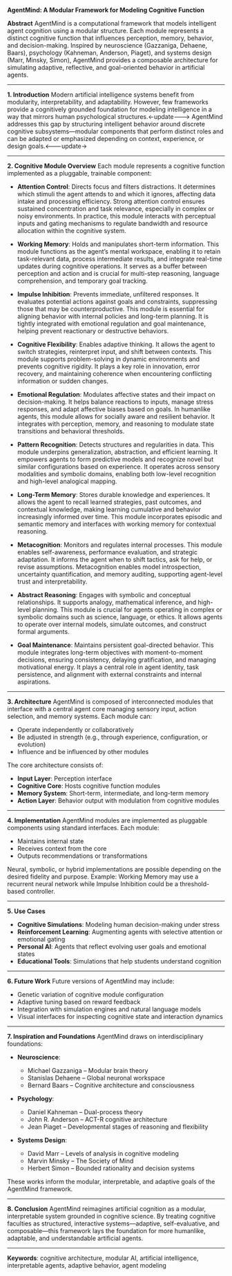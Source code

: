 **AgentMind: A Modular Framework for Modeling Cognitive Function**

**Abstract**
AgentMind is a computational framework that models intelligent agent cognition using a modular structure. Each module represents a distinct cognitive function that influences perception, memory, behavior, and decision-making. Inspired by neuroscience (Gazzaniga, Dehaene, Baars), psychology (Kahneman, Anderson, Piaget), and systems design (Marr, Minsky, Simon), AgentMind provides a composable architecture for simulating adaptive, reflective, and goal-oriented behavior in artificial agents.

---

**1. Introduction**
Modern artificial intelligence systems benefit from modularity, interpretability, and adaptability. However, few frameworks provide a cognitively grounded foundation for modeling intelligence in a way that mirrors human psychological structures.<-update---> AgentMind addresses this gap by structuring intelligent behavior around discrete cognitive subsystems—modular components that perform distinct roles and can be adapted or emphasized depending on context, experience, or design goals.<---update->

---

**2. Cognitive Module Overview**
Each module represents a cognitive function implemented as a pluggable, trainable component:

* **Attention Control**: Directs focus and filters distractions. It determines which stimuli the agent attends to and which it ignores, affecting data intake and processing efficiency. Strong attention control ensures sustained concentration and task relevance, especially in complex or noisy environments. In practice, this module interacts with perceptual inputs and gating mechanisms to regulate bandwidth and resource allocation within the cognitive system.

* **Working Memory**: Holds and manipulates short-term information. This module functions as the agent’s mental workspace, enabling it to retain task-relevant data, process intermediate results, and integrate real-time updates during cognitive operations. It serves as a buffer between perception and action and is crucial for multi-step reasoning, language comprehension, and temporary goal tracking.

* **Impulse Inhibition**: Prevents immediate, unfiltered responses. It evaluates potential actions against goals and constraints, suppressing those that may be counterproductive. This module is essential for aligning behavior with internal policies and long-term planning. It is tightly integrated with emotional regulation and goal maintenance, helping prevent reactionary or destructive behaviors.

* **Cognitive Flexibility**: Enables adaptive thinking. It allows the agent to switch strategies, reinterpret input, and shift between contexts. This module supports problem-solving in dynamic environments and prevents cognitive rigidity. It plays a key role in innovation, error recovery, and maintaining coherence when encountering conflicting information or sudden changes.

* **Emotional Regulation**: Modulates affective states and their impact on decision-making. It helps balance reactions to inputs, manage stress responses, and adapt affective biases based on goals. In humanlike agents, this module allows for socially aware and resilient behavior. It integrates with perception, memory, and reasoning to modulate state transitions and behavioral thresholds.

* **Pattern Recognition**: Detects structures and regularities in data. This module underpins generalization, abstraction, and efficient learning. It empowers agents to form predictive models and recognize novel but similar configurations based on experience. It operates across sensory modalities and symbolic domains, enabling both low-level recognition and high-level analogical mapping.

* **Long-Term Memory**: Stores durable knowledge and experiences. It allows the agent to recall learned strategies, past outcomes, and contextual knowledge, making learning cumulative and behavior increasingly informed over time. This module incorporates episodic and semantic memory and interfaces with working memory for contextual reasoning.

* **Metacognition**: Monitors and regulates internal processes. This module enables self-awareness, performance evaluation, and strategic adaptation. It informs the agent when to shift tactics, ask for help, or revise assumptions. Metacognition enables model introspection, uncertainty quantification, and memory auditing, supporting agent-level trust and interpretability.

* **Abstract Reasoning**: Engages with symbolic and conceptual relationships. It supports analogy, mathematical inference, and high-level planning. This module is crucial for agents operating in complex or symbolic domains such as science, language, or ethics. It allows agents to operate over internal models, simulate outcomes, and construct formal arguments.

* **Goal Maintenance**: Maintains persistent goal-directed behavior. This module integrates long-term objectives with moment-to-moment decisions, ensuring consistency, delaying gratification, and managing motivational energy. It plays a central role in agent identity, task persistence, and alignment with external constraints and internal aspirations.

---

**3. Architecture**
AgentMind is composed of interconnected modules that interface with a central agent core managing sensory input, action selection, and memory systems. Each module can:

* Operate independently or collaboratively
* Be adjusted in strength (e.g., through experience, configuration, or evolution)
* Influence and be influenced by other modules

The core architecture consists of:

* **Input Layer**: Perception interface
* **Cognitive Core**: Hosts cognitive function modules
* **Memory System**: Short-term, intermediate, and long-term memory
* **Action Layer**: Behavior output with modulation from cognitive modules

---

**4. Implementation**
AgentMind modules are implemented as pluggable components using standard interfaces. Each module:

* Maintains internal state
* Receives context from the core
* Outputs recommendations or transformations

Neural, symbolic, or hybrid implementations are possible depending on the desired fidelity and purpose. Example: Working Memory may use a recurrent neural network while Impulse Inhibition could be a threshold-based controller.

---

**5. Use Cases**

* **Cognitive Simulations**: Modeling human decision-making under stress
* **Reinforcement Learning**: Augmenting agents with selective attention or emotional gating
* **Personal AI**: Agents that reflect evolving user goals and emotional states
* **Educational Tools**: Simulations that help students understand cognition

---

**6. Future Work**
Future versions of AgentMind may include:

* Genetic variation of cognitive module configuration
* Adaptive tuning based on reward feedback
* Integration with simulation engines and natural language models
* Visual interfaces for inspecting cognitive state and interaction dynamics

---

**7. Inspiration and Foundations**
AgentMind draws on interdisciplinary foundations:

* **Neuroscience**:

  * Michael Gazzaniga – Modular brain theory
  * Stanislas Dehaene – Global neuronal workspace
  * Bernard Baars – Cognitive architecture and consciousness

* **Psychology**:

  * Daniel Kahneman – Dual-process theory
  * John R. Anderson – ACT-R cognitive architecture
  * Jean Piaget – Developmental stages of reasoning and flexibility

* **Systems Design**:

  * David Marr – Levels of analysis in cognitive modeling
  * Marvin Minsky – The Society of Mind
  * Herbert Simon – Bounded rationality and decision systems

These works inform the modular, interpretable, and adaptive goals of the AgentMind framework.

---

**8. Conclusion**
AgentMind reimagines artificial cognition as a modular, interpretable system grounded in cognitive science. By treating cognitive faculties as structured, interactive systems—adaptive, self-evaluative, and composable—this framework lays the foundation for more humanlike, adaptable, and understandable artificial agents.

---

**Keywords**: cognitive architecture, modular AI, artificial intelligence, interpretable agents, adaptive behavior, agent modeling
